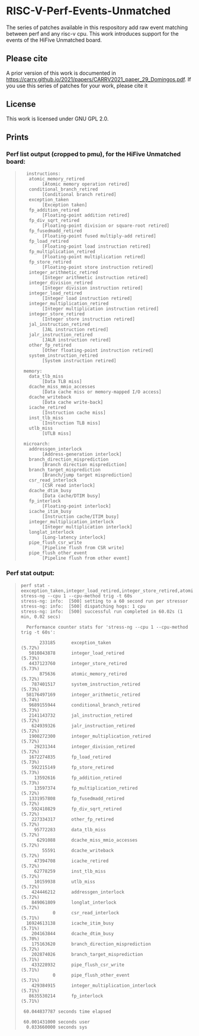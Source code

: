 # RISC-V-Perf-Events-Unmatched

The series of patches available in this respository add raw event matching between perf and any risc-v cpu.
This work introduces support for the events of the HiFive Unmatched board.

## Please cite

A prior version of this work is documented in https://carrv.github.io/2021/papers/CARRV2021_paper_29_Domingos.pdf.
If you use this series of patches for your work, please cite it

## License

This work is licensed under GNU GPL 2.0.

## Prints

### Perf list output (cropped to pmu), for the HiFive Unmatched board:
>       instructions:
>        atomic_memory_retired
>             [Atomic memory operation retired]
>        conditional_branch_retired
>             [Conditional branch retired]
>        exception_taken
>             [Exception taken]
>        fp_addition_retired
>             [Floating-point addition retired]
>        fp_div_sqrt_retired
>             [Floating-point division or square-root retired]
>        fp_fusedmadd_retired
>             [Floating-point fused multiply-add retired]
>        fp_load_retired
>             [Floating-point load instruction retired]
>        fp_multiplication_retired
>             [Floating-point multiplication retired]
>        fp_store_retired
>             [Floating-point store instruction retired]
>        integer_arithmetic_retired
>             [Integer arithmetic instruction retired]
>        integer_division_retired
>             [Integer division instruction retired]
>        integer_load_retired
>             [Integer load instruction retired]
>        integer_multiplication_retired
>             [Integer multiplication instruction retired]
>        integer_store_retired
>             [Integer store instruction retired]
>        jal_instruction_retired
>             [JAL instruction retired]
>        jalr_instruction_retired
>             [JALR instruction retired]
>        other_fp_retired
>             [Other floating-point instruction retired]
>        system_instruction_retired
>             [System instruction retired]
>      
>      memory:
>        data_tlb_miss
>             [Data TLB miss]
>        dcache_miss_mmio_accesses
>             [Data cache miss or memory-mapped I/O access]
>        dcache_writeback
>             [Data cache write-back]
>        icache_retired
>             [Instruction cache miss]
>        inst_tlb_miss
>             [Instruction TLB miss]
>        utlb_miss
>             [UTLB miss]
>      
>      microarch:
>        addressgen_interlock
>             [Address-generation interlock]
>        branch_direction_misprediction
>             [Branch direction misprediction]
>        branch_target_misprediction
>             [Branch/jump target misprediction]
>        csr_read_interlock
>             [CSR read interlock]
>        dcache_dtim_busy
>             [Data cache/DTIM busy]
>        fp_interlock
>             [Floating-point interlock]
>        icache_itim_busy
>             [Instruction cache/ITIM busy]
>        integer_multiplication_interlock
>             [Integer multiplication interlock]
>        longlat_interlock
>             [Long-latency interlock]
>        pipe_flush_csr_write
>             [Pipeline flush from CSR write]
>        pipe_flush_other_event
>             [Pipeline flush from other event]


### Perf stat output:

>     perf stat -eexception_taken,integer_load_retired,integer_store_retired,atomic_memory_retired,system_instruction_retired,integer_arithmetic_retired,conditional_branch_retired,jal_instruction_retired,jalr_instruction_retired,integer_multiplication_retired,integer_division_retired,fp_load_retired,fp_store_retired,fp_addition_retired,fp_multiplication_retired,fp_fusedmadd_retired,fp_div_sqrt_retired,other_fp_retired,data_tlb_miss,dcache_miss_mmio_accesses,dcache_writeback,icache_retired,inst_tlb_miss,utlb_miss,addressgen_interlock,longlat_interlock,csr_read_interlock,icache_itim_busy,dcache_dtim_busy,branch_direction_misprediction,branch_target_misprediction,pipe_flush_csr_write,pipe_flush_other_event,integer_multiplication_interlock,fp_interlock stress-ng --cpu 1 --cpu-method trig -t 60s
>     stress-ng: info:  [500] setting to a 60 second run per stressor
>     stress-ng: info:  [500] dispatching hogs: 1 cpu
>     stress-ng: info:  [500] successful run completed in 60.02s (1 min, 0.02 secs)
>    
>       Performance counter stats for 'stress-ng --cpu 1 --cpu-method trig -t 60s':
>
>            233185      exception_taken                                               (5.72%)
>        5010843878      integer_load_retired                                          (5.73%)
>        4437123760      integer_store_retired                                         (5.73%)
>            875636      atomic_memory_retired                                         (5.72%)
>         787401517      system_instruction_retired                                     (5.73%)
>       58176497169      integer_arithmetic_retired                                     (5.74%)
>        9689155944      conditional_branch_retired                                     (5.73%)
>        2141143732      jal_instruction_retired                                       (5.72%)
>         624939326      jalr_instruction_retired                                      (5.72%)
>        1900272300      integer_multiplication_retired                                     (5.72%)
>          29231344      integer_division_retired                                      (5.72%)
>        1672274835      fp_load_retired                                               (5.73%)
>         592215149      fp_store_retired                                              (5.73%)
>          13592616      fp_addition_retired                                           (5.73%)
>          13597374      fp_multiplication_retired                                     (5.72%)
>        1331957808      fp_fusedmadd_retired                                          (5.72%)
>         592410829      fp_div_sqrt_retired                                           (5.72%)
>         227334317      other_fp_retired                                              (5.72%)
>          95772283      data_tlb_miss                                                 (5.72%)
>           6291088      dcache_miss_mmio_accesses                                     (5.72%)
>             55591      dcache_writeback                                              (5.72%)
>          47394708      icache_retired                                                (5.72%)
>          62778259      inst_tlb_miss                                                 (5.72%)
>          10159938      utlb_miss                                                     (5.72%)
>         424446212      addressgen_interlock                                          (5.72%)
>         849061809      longlat_interlock                                             (5.72%)
>                 0      csr_read_interlock                                            (5.71%)
>       16924613138      icache_itim_busy                                              (5.71%)
>         204163844      dcache_dtim_busy                                              (5.70%)
>         175163620      branch_direction_misprediction                                     (5.72%)
>         202874026      branch_target_misprediction                                     (5.71%)
>         433228932      pipe_flush_csr_write                                          (5.71%)
>                 0      pipe_flush_other_event                                        (5.71%)
>         429384915      integer_multiplication_interlock                                     (5.71%)
>        8635530214      fp_interlock                                                  (5.71%)
>
>      60.044837787 seconds time elapsed
>
>      60.001431000 seconds user
>       0.033660000 seconds sys

